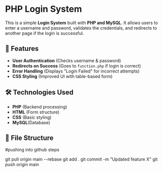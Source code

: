 # PHP Login System

This is a simple **Login System** built with **PHP and MySQL**. It allows users to enter a username and password, validates the credentials, and redirects to another page if the login is successful.

## 🚀 Features
- **User Authentication** (Checks username & password)
- **Redirects on Success** (Goes to `function.php` if login is correct)
- **Error Handling** (Displays "Login Failed" for incorrect attempts)
- **CSS Styling** (Improved UI with table-based form)

## 🛠️ Technologies Used
- **PHP** (Backend processing)
- **HTML** (Form structure)
- **CSS** (Basic styling)
- **MySQL**(Database)


## 📂 File Structure


#pushing into github steps

git pull origin main --rebase 
git add .
git commit -m "Updated feature X"
git push origin main
